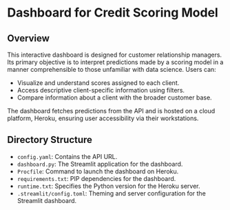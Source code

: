 # Dashboard for Credit Scoring Model

## Overview
This interactive dashboard is designed for customer relationship managers. Its primary objective is to interpret predictions made by a scoring model in a manner comprehensible to those unfamiliar with data science. Users can:

- Visualize and understand scores assigned to each client.
- Access descriptive client-specific information using filters.
- Compare information about a client with the broader customer base.

The dashboard fetches predictions from the API and is hosted on a cloud platform, Heroku, ensuring user accessibility via their workstations.

## Directory Structure

- `config.yaml`: Contains the API URL.
- `dashboard.py`: The Streamlit application for the dashboard.
- `Procfile`: Command to launch the dashboard on Heroku.
- `requirements.txt`: PIP dependencies for the dashboard.
- `runtime.txt`: Specifies the Python version for the Heroku server.
- `.streamlit/config.toml`: Theming and server configuration for the Streamlit dashboard.